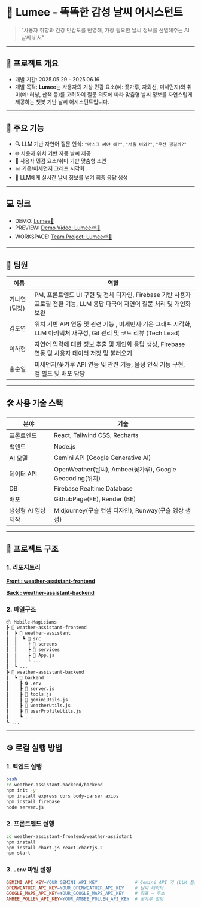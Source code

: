 # 🔮 Lumee - 똑똑한 감성 날씨 어시스턴트

> "사용자 취향과 건강 민감도를 반영해, 가장 필요한 날씨 정보를 선별해주는 AI 날씨 비서"

---

## 📌 프로젝트 개요

- 개발 기간: 2025.05.29 - 2025.06.16
- 개발 목적: **Lumee**는 사용자의 기상 민감 요소(예: 꽃가루, 자외선, 미세먼지)와 취미(예: 러닝, 산책 등)를 고려하여 질문 의도에 따라 맞춤형 날씨 정보를 자연스럽게 제공하는 챗봇 기반 날씨 어시스턴트입니다.

---

## 🚀 주요 기능

- 🔍 LLM 기반 자연어 질문 인식: `"마스크 써야 해?"`, `"서울 비와?"`, `"우산 챙길까?"`
- 🌐 사용자 위치 기반 자동 날씨 제공
- 🎯 사용자 민감 요소/취미 기반 맞춤형 조언
- 📊 기온/미세먼지 그래프 시각화
- 🧠 LLM에게 실시간 날씨 정보를 넘겨 최종 응답 생성

---

## 💻 링크

- DEMO: [Lumee🔮](https://hongsoonil.github.io/weather-assistant-frontend/)
- PREVIEW: [Demo Video: Lumee⛅🔮](https://youtu.be/SR7EXZbeJHA)
- WORKSPACE: [Team Project: Lumee⛅🔮](https://www.notion.so/Team-Project-Lumee-202d2eacfdb280779c36f2f214d1584e?pvs=21)

---

## 👥 팀원

| 이름 | 역할 |
| --- | --- |
| 기나연 (팀장) | PM, 프론트엔드 UI 구현 및 전체 디자인, Firebase 기반 사용자 프로필 전환 기능, LLM 응답 다국어 자연어 질문 처리 및 개인화 보완 |
| 김도연 | 위치 기반 API 연동 및 관련 기능 , 미세먼지·기온 그래프 시각화,  LLM 아키텍처 재구성, Git 관리 및 코드 리뷰 (Tech Lead) |
| 이하형 | 자연어 입력에 대한 정보 추출 및 개인화 응답 생성, Firebase 연동 및 사용자 데이터 저장 및 불러오기 |
| 홍순일 | 미세먼지/꽃가루 API 연동 및 관련 기능, 음성 인식 기능 구현, 앱 빌드 및 배포 담당 |

---

## 🛠️ 사용 기술 스택

| 분야 | 기술 |
| --- | --- |
| 프론트엔드 | React, Tailwind CSS, Recharts |
| 백엔드 | Node.js |
| AI 모델 | Gemini API (Google Generative AI) |
| 데이터 API | OpenWeather(날씨), Ambee(꽃가루), Google Geocoding(위치) |
| DB | Firebase Realtime Database |
| 배포 | GithubPage(FE), Render (BE) |
| 생성형 AI 영상 제작 | Midjourney(구슬 컨셉 디자인), Runway(구슬 영상 생성) |

---

## 📂 프로젝트 구조

### 1. 리포지토리

[**Front : weather-assistant-frontend**](https://github.com/havetodo-yeon/weather-assistant-frontend.git)

[**Back : weather-assistant-backend**](https://github.com/havetodo-yeon/weather-assistant-backend.git)

### 2. 파일구조

```markdown
📦 Mobile-Magicians
┣ 📂 weather-assistant-frontend
┃  ┣ 📂 weather-assistant
┃  ┃  ┗ 📂 src
┃  ┃    ┣ 📂 screens
┃  ┃    ┣ 📂 services
┃  ┃    ┣ 📜 App.js
┃  ┃    ┗ ...
┃  ┗ ...
┣ 📂 weather-assistant-backend
┃  ┗ 📂 backend
┃    ┣ 🔒 .env
┃    ┣ 📜 server.js
┃    ┣ 📜 tools.js
┃    ┣ 📜 geminiUtils.js
┃    ┣ 📜 weatherUtils.js
┃    ┣ 📜 userProfileUtils.js
┃    ┗ ...
┗ ...
```

---

## ⚙️ 로컬 실행 방법

### 1. 백엔드 실행

```bash
bash
cd weather-assistant-backend/backend
npm init -y
npm install express cors body-parser axios
npm install firebase
node server.js
```

### 2. 프론트엔드 실행

```bash
cd weather-assistant-frontend/weather-assistant
npm install
npm install chart.js react-chartjs-2
npm start
```

### 3. `.env` 파일 설정

```makefile
GEMINI_API_KEY=YOUR_GEMINI_API_KEY              # Gemini API 키 (LLM 질문 응답)
OPENWEATHER_API_KEY=YOUR_OPENWEATHER_API_KEY    # 날씨 데이터
GOOGLE_MAPS_API_KEY=YOUR_GOOGLE_MAPS_API_KEY    # 좌표 → 주소
AMBEE_POLLEN_API_KEY=YOUR_AMBEE_POLLEN_API_KEY  # 꽃가루 정보
```
